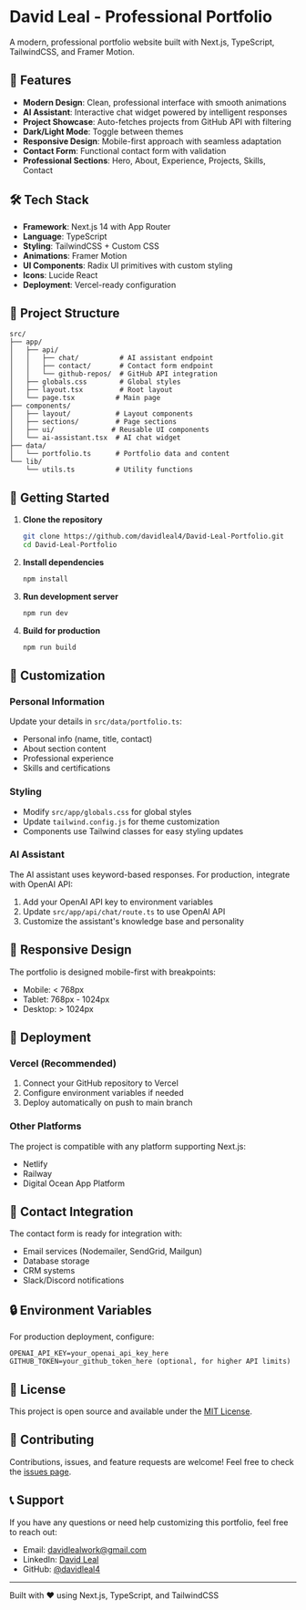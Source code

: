 # David Leal - Professional Portfolio

A modern, professional portfolio website built with Next.js, TypeScript, TailwindCSS, and Framer Motion.

## 🚀 Features

- **Modern Design**: Clean, professional interface with smooth animations
- **AI Assistant**: Interactive chat widget powered by intelligent responses
- **Project Showcase**: Auto-fetches projects from GitHub API with filtering
- **Dark/Light Mode**: Toggle between themes
- **Responsive Design**: Mobile-first approach with seamless adaptation
- **Contact Form**: Functional contact form with validation
- **Professional Sections**: Hero, About, Experience, Projects, Skills, Contact

## 🛠️ Tech Stack

- **Framework**: Next.js 14 with App Router
- **Language**: TypeScript
- **Styling**: TailwindCSS + Custom CSS
- **Animations**: Framer Motion
- **UI Components**: Radix UI primitives with custom styling
- **Icons**: Lucide React
- **Deployment**: Vercel-ready configuration

## 📁 Project Structure

```
src/
├── app/
│   ├── api/
│   │   ├── chat/          # AI assistant endpoint
│   │   ├── contact/       # Contact form endpoint
│   │   └── github-repos/  # GitHub API integration
│   ├── globals.css        # Global styles
│   ├── layout.tsx         # Root layout
│   └── page.tsx          # Main page
├── components/
│   ├── layout/           # Layout components
│   ├── sections/         # Page sections
│   ├── ui/              # Reusable UI components
│   └── ai-assistant.tsx  # AI chat widget
├── data/
│   └── portfolio.ts      # Portfolio data and content
└── lib/
    └── utils.ts          # Utility functions
```

## 🔧 Getting Started

1. **Clone the repository**
   ```bash
   git clone https://github.com/davidleal4/David-Leal-Portfolio.git
   cd David-Leal-Portfolio
   ```

2. **Install dependencies**
   ```bash
   npm install
   ```

3. **Run development server**
   ```bash
   npm run dev
   ```

4. **Build for production**
   ```bash
   npm run build
   ```

## 🎨 Customization

### Personal Information
Update your details in `src/data/portfolio.ts`:
- Personal info (name, title, contact)
- About section content
- Professional experience
- Skills and certifications

### Styling
- Modify `src/app/globals.css` for global styles
- Update `tailwind.config.js` for theme customization
- Components use Tailwind classes for easy styling updates

### AI Assistant
The AI assistant uses keyword-based responses. For production, integrate with OpenAI API:
1. Add your OpenAI API key to environment variables
2. Update `src/app/api/chat/route.ts` to use OpenAI API
3. Customize the assistant's knowledge base and personality

## 📱 Responsive Design

The portfolio is designed mobile-first with breakpoints:
- Mobile: < 768px
- Tablet: 768px - 1024px
- Desktop: > 1024px

## 🚀 Deployment

### Vercel (Recommended)
1. Connect your GitHub repository to Vercel
2. Configure environment variables if needed
3. Deploy automatically on push to main branch

### Other Platforms
The project is compatible with any platform supporting Next.js:
- Netlify
- Railway
- Digital Ocean App Platform

## 📧 Contact Integration

The contact form is ready for integration with:
- Email services (Nodemailer, SendGrid, Mailgun)
- Database storage
- CRM systems
- Slack/Discord notifications

## 🔒 Environment Variables

For production deployment, configure:
```env
OPENAI_API_KEY=your_openai_api_key_here
GITHUB_TOKEN=your_github_token_here (optional, for higher API limits)
```

## 📄 License

This project is open source and available under the [MIT License](LICENSE).

## 🤝 Contributing

Contributions, issues, and feature requests are welcome! Feel free to check the [issues page](https://github.com/davidleal4/David-Leal-Portfolio/issues).

## 📞 Support

If you have any questions or need help customizing this portfolio, feel free to reach out:
- Email: davidlealwork@gmail.com
- LinkedIn: [David Leal](https://www.linkedin.com/in/david-leal-163a832a9/)
- GitHub: [@davidleal4](https://github.com/davidleal4)

---

Built with ❤️ using Next.js, TypeScript, and TailwindCSS